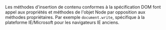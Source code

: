 Les méthodes d'insertion de contenu conformes à la spécification DOM font appel aux propriétés et méthodes de l'objet Node par opposition aux méthodes propriétaires. Par exemple `document.write`, spécifique à la plateforme IE/Microsoft pour les navigateurs IE anciens.
